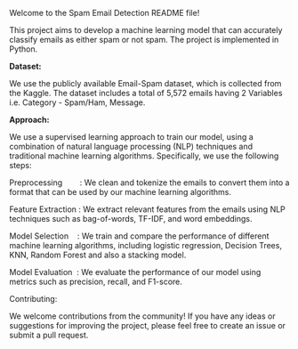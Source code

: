 Welcome to the Spam Email Detection README file!

This project aims to develop a machine learning model that can accurately classify emails as either spam or not spam. The project is implemented in Python.

**Dataset:**

We use the publicly available Email-Spam dataset, which is collected from the Kaggle. The dataset includes a total of 5,572 emails having 2 Variables i.e. Category - Spam/Ham,
Message.

**Approach:**

We use a supervised learning approach to train our model, using a combination of natural language processing (NLP) techniques and traditional machine learning algorithms. Specifically, we use the following steps:

Preprocessing&nbsp;&nbsp;&nbsp;&nbsp;&nbsp;&nbsp;&nbsp;&nbsp;: We clean and tokenize the emails to convert them into a format that can be used by our machine learning algorithms.

Feature Extraction&nbsp;: We extract relevant features from the emails using NLP techniques such as bag-of-words, TF-IDF, and word embeddings.

Model Selection&nbsp;&nbsp;&nbsp;&nbsp;: We train and compare the performance of different machine learning algorithms, including logistic regression, Decision Trees, KNN, Random Forest and also a stacking model.

Model Evaluation&nbsp;&nbsp;: We evaluate the performance of our model using metrics such as precision, recall, and F1-score.

Contributing:

We welcome contributions from the community! If you have any ideas or suggestions for improving the project, please feel free to create an issue or submit a pull request.
